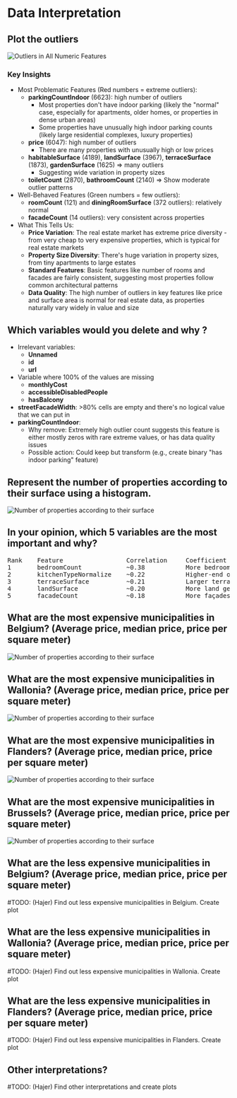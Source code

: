 # Data Interpretation

## Plot the outliers

![Outliers in All Numeric Features](../plots/04_outliers.png)

### Key Insights

- Most Problematic Features (Red numbers = extreme outliers):
    - **parkingCountIndoor** (6623): high number of outliers
        - Most properties don't have indoor parking (likely the "normal" case, especially for apartments, older homes, or properties in dense urban areas)
        - Some properties have unusually high indoor parking counts (likely large residential complexes, luxury properties)
    - **price** (6047): high number of outliers
        - There are many properties with unusually high or low prices
    - **habitableSurface** (4189), **landSurface** (3967), **terraceSurface** (1873), **gardenSurface** (1625) => many outliers
        - Suggesting wide variation in property sizes
    - **toiletCount** (2870), **bathroomCount** (2140) => Show moderate outlier patterns
- Well-Behaved Features (Green numbers = few outliers):
    - **roomCount** (121) and **diningRoomSurface** (372 outliers): relatively normal
    - **facadeCount** (14 outliers):  very consistent across properties 
- What This Tells Us:
    - **Price Variation**: The real estate market has extreme price diversity - from very cheap to very expensive properties, which is typical for real estate markets
    - **Property Size Diversity**: There's huge variation in property sizes, from tiny apartments to large estates
    - **Standard Features**: Basic features like number of rooms and facades are fairly consistent, suggesting most properties follow common architectural patterns
    - **Data Quality**: The high number of outliers in key features like price and surface area is normal for real estate data, as properties naturally vary widely in value and size

## Which variables would you delete and why ?

- Irrelevant variables:
    - **Unnamed**
    - **id**
    - **url** 
- Variable where 100% of the values are missing 
    - **monthlyCost**
    - **accessibleDisabledPeople**
    - **hasBalcony**
- **streetFacadeWidth**: >80% cells are empty and there's no logical value that we can put in
- **parkingCountIndoor**: 
    - Why remove: Extremely high outlier count suggests this feature is either mostly zeros with rare extreme values, or has data quality issues
    - Possible action: Could keep but transform (e.g., create binary "has indoor parking" feature)

## Represent the number of properties according to their surface using a histogram.

![Number of properties according to their surface](../plots/05_histogram_surface.png)

## In your opinion, which 5 variables are the most important and why?

<pre>
Rank	Feature	                Correlation     Coefficient	Interpretation
1	    bedroomCount	        ~0.38	        More bedrooms tend to significantly increase the property's price.
2	    kitchenTypeNormalize	~0.22	        Higher-end or fully equipped kitchens are associated with higher prices.
3	    terraceSurface	        ~0.21	        Larger terraces add value to the property.
4	    landSurface	            ~0.20	        More land generally means a more valuable property.
5	    facadeCount	            ~0.18	        More façades (e.g., corner properties) tend to be more expensive.
</pre>

## What are the most expensive municipalities in Belgium? (Average price, median price, price per square meter)

![Number of properties according to their surface](../plots/06_top_expensive_belgium.png)

## What are the most expensive municipalities in Wallonia? (Average price, median price, price per square meter)

![Number of properties according to their surface](../plots/07_top_expensive_wallonia.png)

## What are the most expensive municipalities in Flanders? (Average price, median price, price per square meter)

![Number of properties according to their surface](../plots/08_top_expensive_flander.png)

## What are the most expensive municipalities in Brussels? (Average price, median price, price per square meter)

![Number of properties according to their surface](../plots/09_top_expensive_bruxelles.png)

## What are the less expensive municipalities in Belgium? (Average price, median price, price per square meter)

#TODO: (Hajer) Find out less expensive municipalities in Belgium. Create plot

## What are the less expensive municipalities in Wallonia? (Average price, median price, price per square meter)

#TODO: (Hajer) Find out less expensive municipalities in Wallonia. Create plot

## What are the less expensive municipalities in Flanders? (Average price, median price, price per square meter)

#TODO: (Hajer) Find out less expensive municipalities in Flanders. Create plot

## Other interpretations?

#TODO: (Hajer) Find other interpretations and create plots